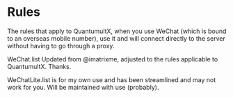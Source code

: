 # Rules

The rules that apply to QuantumultX, when you use WeChat (which is bound to an overseas mobile number), use it and will connect directly to the server without having to go through a proxy.

WeChat.list Updated from @imatrixme, adjusted to the rules applicable to QuantumultX. Thanks.

WeChatLite.list is for my own use and has been streamlined and may not work for you. Will be maintained with use (probably).
